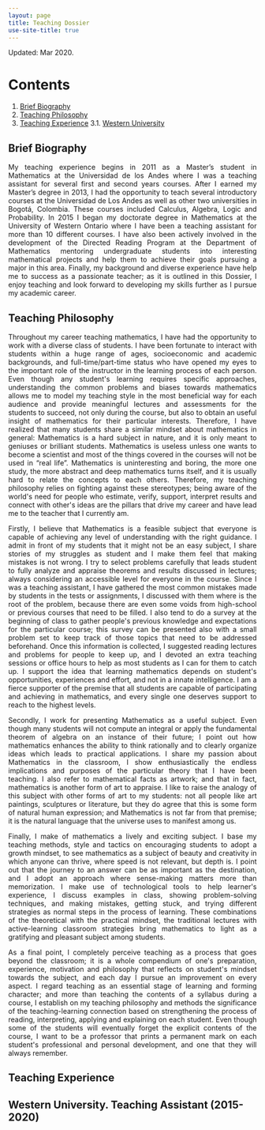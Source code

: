 ```yaml
---
layout: page
title: Teaching Dossier
use-site-title: true
---
```

Updated: Mar 2020.

# Contents



1. [Brief Biography](#briefbiography)
2. [Teaching Philosophy](#teachingphilosphy)
3. [Teaching Experience](#teachingexperience)
3.1. [Western University](#western)
  
## Brief Biography <a name="briefbiography"></a>
<p style="text-align: justify"> 
My teaching experience begins in 2011 as a Master’s student in Mathematics at the Universidad de los Andes where I was a teaching assistant for several first and second years courses. After I earned my Master’s degree in 2013, I had the opportunity to teach several introductory courses at the Universidad de Los Andes as well as other two universities in Bogotá, Colombia. These courses included Calculus, Algebra, Logic and Probability.  In 2015 I began my doctorate degree in Mathematics at the University of Western Ontario where I have been a teaching assistant for more than 10 different courses. I have also been actively involved in the development of the Directed Reading Program at the Department of Mathematics mentoring undergraduate students into interesting mathematical projects and help them to achieve their goals pursuing a major in this area. Finally, my background and diverse experience have help me to success  as a passionate teacher; as it is outlined in this Dossier, I enjoy teaching and look forward to developing my skills further as I pursue my academic career.
</p>

## Teaching Philosophy <a name="teachingphilosphy"></a>
<p style="text-align: justify"> 
Throughout my career teaching mathematics, I have had the opportunity to work with a diverse class of students. I have been fortunate to interact with students within a huge range of ages, socioeconomic and academic backgrounds, and full-time/part-time status who have opened my eyes to the important role of the instructor in the learning process of each person. Even though any student's learning requires specific approaches, understanding the common problems and biases towards mathematics allows me to model my teaching style  in the most beneficial way for each audience and provide meaningful lectures and assessments for the students to succeed, not only during the course, but also to obtain an useful insight of mathematics for their particular interests. Therefore, I have realized that many students share a similar mindset about mathematics in general: Mathematics is a hard subject in nature, and it is only meant to geniuses or brilliant students. Mathematics is useless unless one wants to become a scientist and most of the things covered in the courses will not be used in “real life”.  Mathematics is uninteresting and boring, the more one study, the more abstract and deep mathematics turns itself,  and it is usually hard to relate the concepts to each others. Therefore, my teaching philosophy relies on fighting against these stereotypes; being aware of the world's need for  people who estimate, verify, support, interpret results and connect with other's ideas are the pillars that drive my career and have lead me to the teacher that I currently am.
</p>
<p style="text-align: justify"> 
Firstly, I believe that Mathematics is a feasible subject that everyone is capable of achieving any level of understanding with the right guidance. I admit in front of my students that it might not be an easy subject, I share stories of my struggles as student and I make them feel that making mistakes is not wrong. I try to select problems carefully that leads student to fully analyze and appraise theorems and results discussed in lectures; always considering an accessible level for everyone in the course. Since I was a teaching assistant, I have gathered the most common mistakes made by students in the tests or assignments, I discussed with them where is the root of the problem, because there are even some voids from high-school or previous courses that need to be filled. I also tend to do a survey at the beginning of class to gather people's previous knowledge and expectations for the particular course; this survey can be presented also with a small problem set to keep track of those topics that need to be addressed beforehand. Once this information is collected, I suggested reading lectures and problems for people to keep up, and I devoted an extra teaching sessions or office hours to help as most students as I can for them to catch up. I support the idea that learning mathematics depends on student's opportunities, experiences and effort, and not in a innate intelligence. I am a fierce supporter of the premise that all students are capable of participating and achieving in mathematics, and every single one deserves support to reach to the highest levels.
</p>
<p style="text-align: justify"> 
Secondly, I work for presenting Mathematics as a useful subject. Even though many students will not compute an integral or apply the fundamental theorem of algebra on an instance of their future; I point out how mathematics enhances the ability to think rationally and to clearly organize ideas which leads to practical applications. I share my passion about Mathematics in the classroom, I show enthusiastically the endless implications and purposes of the particular theory that I have been teaching. I also refer to mathematical facts as artwork; and that in fact, mathematics is another form of art to appraise. I like to raise the analogy of this subject with other forms of art to my students: not all people like art paintings, sculptures or literature, but they do agree that this is some form of natural human expression; and Mathematics is not far from that premise; it is the natural language that the universe uses to manifest among us.
</p>
<p style="text-align: justify"> 
Finally, I make of mathematics a lively and exciting subject. I base my teaching methods, style and tactics on encouraging students to adopt a growth mindset, to see mathematics as a subject of beauty and creativity in which anyone can thrive, where speed is not relevant, but depth is. I point out that the journey to an answer can be as important as the destination, and I adopt an approach where sense-making matters more than memorization. I make use of technological tools to help learner's experience, I discuss examples in class, showing problem-solving techniques, and making mistakes, getting stuck, and trying different strategies as normal steps in the process of learning. These combinations of the theoretical with the practical mindset, the traditional lectures with active-learning classroom strategies bring mathematics to light as a gratifying and pleasant subject among students.
</p>
<p style="text-align: justify"> 
As a final point, I completely perceive teaching as a process that goes beyond the classroom; it is a whole compendium of one's preparation, experience, motivation and philosophy that reflects on student's mindset towards the subject, and each day I pursue an improvement on every aspect. I regard teaching as an essential stage of learning and forming character; and more than teaching the contents of a syllabus during a course, I establish on my teaching philosophy and methods the significance of the teaching-learning connection based on strengthening the process of reading, interpreting, applying and explaining on each student.  Even though some of the students will eventually forget the explicit contents of the course, I want to be a professor that prints a permanent mark on each student's professional and personal development, and one that they will always remember.
</p>

## Teaching Experience<a name="teaching experience"></a>

## Western University. Teaching Assistant (2015-2020) <a name="briefbiography"></a>


